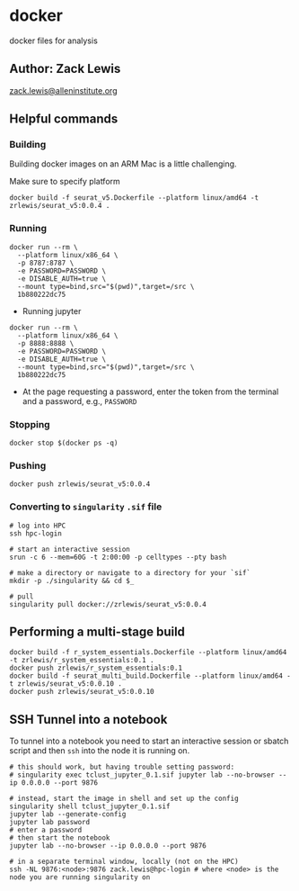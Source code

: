 # docker

docker files for analysis

## Author: Zack Lewis

zack.lewis@alleninstitute.org


## Helpful commands

### Building

Building docker images on an ARM Mac is a little challenging.

Make sure to specify platform

```
docker build -f seurat_v5.Dockerfile --platform linux/amd64 -t zrlewis/seurat_v5:0.0.4 .
```

### Running

```
docker run --rm \
  --platform linux/x86_64 \
  -p 8787:8787 \
  -e PASSWORD=PASSWORD \
  -e DISABLE_AUTH=true \
  --mount type=bind,src="$(pwd)",target=/src \
  1b880222dc75
```

- Running jupyter

```
docker run --rm \
  --platform linux/x86_64 \
  -p 8888:8888 \
  -e PASSWORD=PASSWORD \
  -e DISABLE_AUTH=true \
  --mount type=bind,src="$(pwd)",target=/src \
  1b880222dc75
```

  - At the page requesting a password, enter the token from the terminal and a password, e.g., `PASSWORD`


### Stopping

```
docker stop $(docker ps -q)
```

### Pushing

```
docker push zrlewis/seurat_v5:0.0.4
```

### Converting to `singularity` `.sif` file

```
# log into HPC 
ssh hpc-login

# start an interactive session
srun -c 6 --mem=60G -t 2:00:00 -p celltypes --pty bash 

# make a directory or navigate to a directory for your `sif`
mkdir -p ./singularity && cd $_

# pull
singularity pull docker://zrlewis/seurat_v5:0.0.4
```

## Performing a multi-stage build

```
docker build -f r_system_essentials.Dockerfile --platform linux/amd64 -t zrlewis/r_system_essentials:0.1 .
docker push zrlewis/r_system_essentials:0.1
docker build -f seurat_multi_build.Dockerfile --platform linux/amd64 -t zrlewis/seurat_v5:0.0.10 .
docker push zrlewis/seurat_v5:0.0.10
```


## SSH Tunnel into a notebook

To tunnel into a notebook you need to start an interactive session or sbatch script and then `ssh` into the node it is running on.

```
# this should work, but having trouble setting password:
# singularity exec tclust_jupyter_0.1.sif jupyter lab --no-browser --ip 0.0.0.0 --port 9876 

# instead, start the image in shell and set up the config
singularity shell tclust_jupyter_0.1.sif 
jupyter lab --generate-config
jupyter lab password
# enter a password
# then start the notebook
jupyter lab --no-browser --ip 0.0.0.0 --port 9876

# in a separate terminal window, locally (not on the HPC)
ssh -NL 9876:<node>:9876 zack.lewis@hpc-login # where <node> is the node you are running singularity on
```